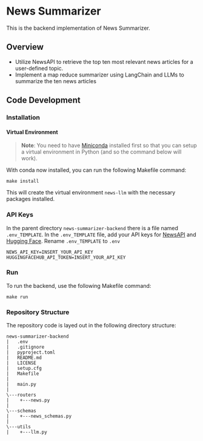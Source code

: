# News Summarizer
This is the backend implementation of News Summarizer. 

## Overview
- Utilize NewsAPI to retrieve the top ten most relevant news articles for a user-defined topic. 
- Implement a map reduce summarizer using LangChain and LLMs to summarize the ten news articles

## Code Development 
### Installation
#### Virtual Environment
> **Note**: You need to have [Miniconda](https://docs.conda.io/en/latest/miniconda.html) installed first so that you can setup a virtual environment in Python (and so the command below will work).

With conda now installed, you can run the following Makefile command:
```
make install
```
This will create the virtual environment `news-llm` with the necessary packages installed.

### API Keys
In the parent directory `news-summarizer-backend` there is a file named `.env_TEMPLATE`.
In the `.env_TEMPLATE` file, add your API keys for [NewsAPI](https://newsapi.org/) and [Hugging Face](https://huggingface.co/). Rename `.env_TEMPLATE` to `.env`
```
NEWS_API_KEY=INSERT_YOUR_API_KEY
HUGGINGFACEHUB_API_TOKEN=INSERT_YOUR_API_KEY
```
### Run
To run the backend, use the following Makefile command:
```
make run
```
### Repository Structure
The repository code is layed out in the following directory structure:
```
news-summarizer-backend
|   .env
|   .gitignore
|   pyproject.toml
|   README.md
|   LICENSE
|   setup.cfg
|   Makefile
|   
|   main.py
|
\---routers
|    +---news.py
|
\---schemas
|    +---news_schemas.py
|
\---utils
|    +---llm.py
```